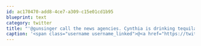 ```yaml
---
id: ac170470-add8-4ce7-a309-c15e01cd1b95
blueprint: text
category: twitter
title: "'@gunsinger call the news agencies. Cynthia is drinking tequila!!"
caption: '<span class="username username_linked">@<a href="https://twitter.com/gunsinger" title="Cynthia Gunsinger">gunsinger</a></span> call the news agencies. Cynthia is drinking tequila!!'
---
```


